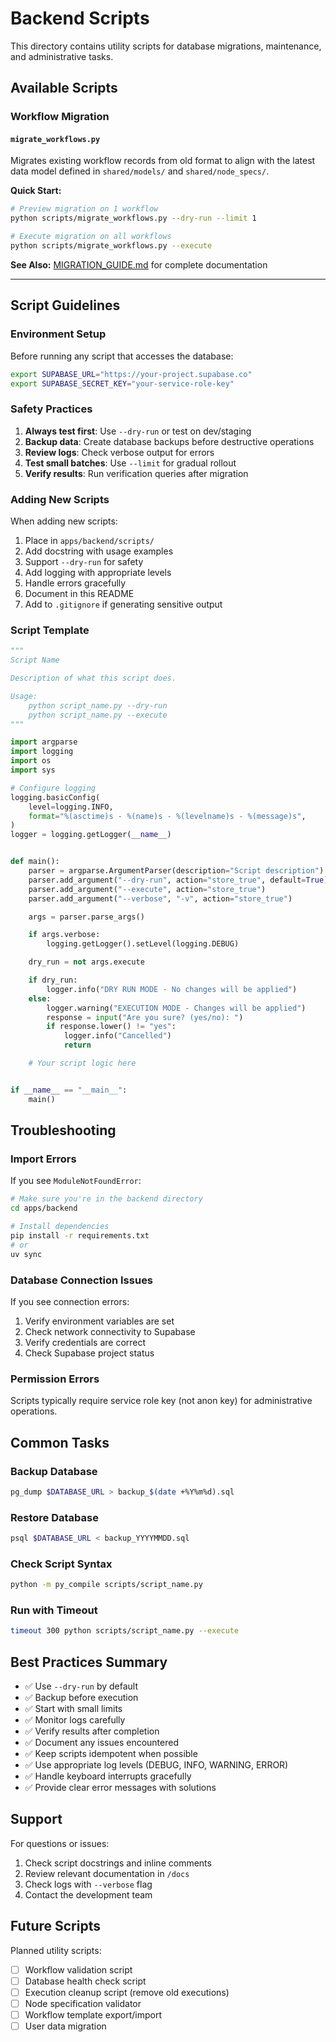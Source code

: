 # Backend Scripts

This directory contains utility scripts for database migrations, maintenance, and administrative tasks.

## Available Scripts

### Workflow Migration

#### `migrate_workflows.py`
Migrates existing workflow records from old format to align with the latest data model defined in `shared/models/` and `shared/node_specs/`.

**Quick Start:**
```bash
# Preview migration on 1 workflow
python scripts/migrate_workflows.py --dry-run --limit 1

# Execute migration on all workflows
python scripts/migrate_workflows.py --execute
```

**See Also:** [MIGRATION_GUIDE.md](./MIGRATION_GUIDE.md) for complete documentation

---

## Script Guidelines

### Environment Setup

Before running any script that accesses the database:

```bash
export SUPABASE_URL="https://your-project.supabase.co"
export SUPABASE_SECRET_KEY="your-service-role-key"
```

### Safety Practices

1. **Always test first**: Use `--dry-run` or test on dev/staging
2. **Backup data**: Create database backups before destructive operations
3. **Review logs**: Check verbose output for errors
4. **Test small batches**: Use `--limit` for gradual rollout
5. **Verify results**: Run verification queries after migration

### Adding New Scripts

When adding new scripts:

1. Place in `apps/backend/scripts/`
2. Add docstring with usage examples
3. Support `--dry-run` for safety
4. Add logging with appropriate levels
5. Handle errors gracefully
6. Document in this README
7. Add to `.gitignore` if generating sensitive output

### Script Template

```python
"""
Script Name

Description of what this script does.

Usage:
    python script_name.py --dry-run
    python script_name.py --execute
"""

import argparse
import logging
import os
import sys

# Configure logging
logging.basicConfig(
    level=logging.INFO,
    format="%(asctime)s - %(name)s - %(levelname)s - %(message)s",
)
logger = logging.getLogger(__name__)


def main():
    parser = argparse.ArgumentParser(description="Script description")
    parser.add_argument("--dry-run", action="store_true", default=True)
    parser.add_argument("--execute", action="store_true")
    parser.add_argument("--verbose", "-v", action="store_true")

    args = parser.parse_args()

    if args.verbose:
        logging.getLogger().setLevel(logging.DEBUG)

    dry_run = not args.execute

    if dry_run:
        logger.info("DRY RUN MODE - No changes will be applied")
    else:
        logger.warning("EXECUTION MODE - Changes will be applied")
        response = input("Are you sure? (yes/no): ")
        if response.lower() != "yes":
            logger.info("Cancelled")
            return

    # Your script logic here


if __name__ == "__main__":
    main()
```

## Troubleshooting

### Import Errors

If you see `ModuleNotFoundError`:

```bash
# Make sure you're in the backend directory
cd apps/backend

# Install dependencies
pip install -r requirements.txt
# or
uv sync
```

### Database Connection Issues

If you see connection errors:

1. Verify environment variables are set
2. Check network connectivity to Supabase
3. Verify credentials are correct
4. Check Supabase project status

### Permission Errors

Scripts typically require service role key (not anon key) for administrative operations.

## Common Tasks

### Backup Database

```bash
pg_dump $DATABASE_URL > backup_$(date +%Y%m%d).sql
```

### Restore Database

```bash
psql $DATABASE_URL < backup_YYYYMMDD.sql
```

### Check Script Syntax

```bash
python -m py_compile scripts/script_name.py
```

### Run with Timeout

```bash
timeout 300 python scripts/script_name.py --execute
```

## Best Practices Summary

- ✅ Use `--dry-run` by default
- ✅ Backup before execution
- ✅ Start with small limits
- ✅ Monitor logs carefully
- ✅ Verify results after completion
- ✅ Document any issues encountered
- ✅ Keep scripts idempotent when possible
- ✅ Use appropriate log levels (DEBUG, INFO, WARNING, ERROR)
- ✅ Handle keyboard interrupts gracefully
- ✅ Provide clear error messages with solutions

## Support

For questions or issues:

1. Check script docstrings and inline comments
2. Review relevant documentation in `/docs`
3. Check logs with `--verbose` flag
4. Contact the development team

## Future Scripts

Planned utility scripts:

- [ ] Workflow validation script
- [ ] Database health check script
- [ ] Execution cleanup script (remove old executions)
- [ ] Node specification validator
- [ ] Workflow template export/import
- [ ] User data migration
